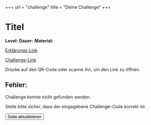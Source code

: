 +++
url = "challenge"
title = "Deine Challenge"
+++

<link rel="stylesheet" href="../customStyles.css">
<script type="text/javascript" src="../jquery.min.js"></script>
<script type="text/javascript" src="../qrcode.js"></script>
<script type="text/javascript" src="../challengeSearch.js"></script>

<script type="text/javascript">
    $(document).ready(function () {
    if (window.location.href.includes("/en")) {
        jsonLocation = "../../challenges.json"
        attributes = ["Players", "Duration", "Level"];
        language = "en";
        document.getElementById("languageLink").href = window.location.href.replace("/en", "");
    } else {
        document.getElementById("languageLink").href = window.location.href.replace("/challenge", "/en/challenge");
    }
    document.getElementById("langSwitch").href = document.getElementById("languageLink").href;

    searchForChallenge();
    addEventListener();
    });

</script>

<div id="challenge">
<div class="headlineWrapper">
    <div id="challengeIcon" class="level1"></div>
    <div>
        <!-- <div class="box"> -->
        </div>
        <h1 class="title" id="title">Titel</h1>
</div>

<div class="challengeWrapper" id="challengeWrapper">
        <div class="challengeAttributes">
        <span id="descriptionWrapper"><span id="description"></span></span>
        <span id="levelWrapper"><strong>Level:</strong> <span id="level"></span></span>
        <span id="durationWrapper"><strong>Dauer:</strong> <span id="duration"></span></span>
        <span id="equipmentWrapper"><strong>Material:</strong> <span id="equipment"></span></span>
        </div>
        <div id="challengeQRCode" class="qrCodeParentContainer">
            <a href="" id="instructionsLink" class="qrCodeWrapper">
                <div id="qrCodeInstructions"></div>
                <p>Erklärungs-Link</p>
            </a>
            <a href="" id="challengeLink" class="qrCodeWrapper">
                <div id="qrcode"></div>
                <p>Challenge-Link</p>
            </a>
            </div>
        </div>
        <div class="informationWrapper">
            <div class="informationIcon"></div>
            <span class="informationText">Drücke auf den QR-Code oder scanne ihn, um den Link zu öffnen.<span>
        </div>
</div>
</div>

<div id="error" class="deactivated">
    <h2>Fehler:</h2>
    <p>Challenge konnte nicht gefunden werden.</p>
    <p>Stelle bitte sicher, dass der eingegebene Challenge-Code korrekt ist.</p>
    <input id="reloadButton" type="button" value="Seite aktualisieren" class="button">
</div>



